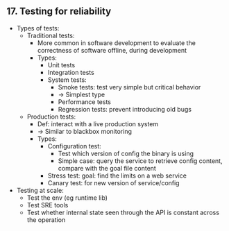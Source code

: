 ## 17. Testing for reliability
- Types of tests:
  - Traditional tests:
    - More common in software development to evaluate the correctness of software offline, during development
    - Types:
      - Unit tests
      - Integration tests
      - System tests:
        - Smoke tests: test very simple but critical behavior
        - -> Simplest type
        - Performance tests
        - Regression tests: prevent introducing old bugs
  - Production tests:
    - Def: interact with a live production system
    - -> Similar to blackbox monitoring
    - Types:
      - Configuration test:
        - Test which version of config the binary is using
        - Simple case: query the service to retrieve config content, compare with the goal file content
      - Stress test: goal: find the limits on a web service
      - Canary test: for new version of service/config
- Testing at scale:
  - Test the env (eg runtime lib)
  - Test SRE tools
  - Test whether internal state seen through the API is constant across the operation